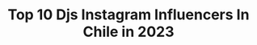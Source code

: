 ---
title: Top 10 Djs Instagram Influencers In Chile in 2023
description: >-
  Find top djs Instagram influencers in Chile in 2023. Most popular hashtags: #instachile #music #chile.
platform: Instagram
hits: 21
text_top: Identify the best Instagram influencers on inBeat.
text_bottom: inBeat holds 21 Instagram influencers like this in Chile for you to connect with.
profiles:
  - username: "fifadosmil"
    fullname: >-
      FIFA2000
    bio: >-
      @galeriatoc @fifatatuajes @fiestapioneer @fiestanaik Booking Djset x Dm
    location: "Chile"
    followers: 16660
    engagement: 589
    commentsToLikes: 0.019293
    id: ck5hfoct3ygz40i119g9d68n2
    verified: false
    hashtags: ""
  - username: "dj__emilio"
    fullname: >-
      Dj Emilio
    bio: >-
      Servidor para dj’s y vj’s con 30 tb en descargas de remixes en www.ftpdjemilio.com Ex Dj y locutor 20 ańos en @radiocarolina @losdesterrados.cl
    location: "Chile"
    followers: 151655
    engagement: 87
    commentsToLikes: 0.055762
    id: ck5q5jod4t7au0i11rhjxobh2
    verified: false
    hashtags: "#amistad, #photooftheday, #niveamendeep, #etiquetaatuamigoconcaradeweo"
  - username: "phantooom_"
    fullname: >-
      Gabriel Fuentes U.
    bio: >-
      Egresado @djschoolchile Techno y Tech-House 🖤🤍 Kinesiologia Uandes 📚🤘🏻 Embajador: @piscobauza @rappichile @ef_chile
    location: "Chile"
    followers: 5321
    engagement: 1206
    commentsToLikes: 0.069491
    id: ck6ti72jp05tk0j71b1ld11sl
    verified: false
    hashtags: ""
  - username: "ploxmusic"
    fullname: >-
      PAOLO CERDA DJ PLOX 🏌🏻‍♂️
    bio: >-
      ⬇️WILD SESSION LINK⬇️ Dj en @radiofiessta “Fiessta Mix” Dj/Productor Estudio Ing en Sonido y me gustaría especializarme en Mezcla y Masterizacion
    location: "Chile"
    followers: 14548
    engagement: 652
    commentsToLikes: 0.047109
    id: ck6tibgax0eg60j7167uztbo2
    verified: false
    hashtags: "#party, #musica, #djs, #chilegram"
  - username: "cfunk"
    fullname: >-
      C-Funk
    bio: >-
      Guitarrista #musicproducer @lostetas @chanchoenpiedraoficial #abletoncertifiedtrainer APRUEBO
    location: "Chile"
    followers: 48928
    engagement: 222
    commentsToLikes: 0.032102
    id: ck8swsonbf3nv0j785951lv7z
    verified: true
    hashtags: "#cuarentena, #musica, #poppin, #nuestram"
  - username: "fer.furlan"
    fullname: >-
      Fer Furlan
    bio: >-
      🎧🖤✨ Pᥲrᥲᥒᥲ - Eᥒtrᥱ Rίos 🇦🇷 𝗡uevo set en Youtube 👇
    location: "Chile"
    followers: 9267
    engagement: 1071
    commentsToLikes: 0.034251
    id: ck137mvrucbsk0i19v1hb8itp
    verified: false
    hashtags: "#blackandwhitechallenge, #beelzeboobz, #minimal, #djgirl"
  - username: "selecta.dj"
    fullname: >-
      Macarena🌻🎧
    bio: >-
      DJ♥️ Resident: @clubambar @clubsubterraneo.oficial Djane🇨🇱 Top 100 2019 LA @djanemag.latam Music & Groove New podcast! Escúchalo🔊 Listen to me ↙️🐆
    location: "Chile"
    followers: 17886
    engagement: 514
    commentsToLikes: 0.031058
    id: ck5ztvqfy17ft0i14sfdl8xxy
    verified: false
    hashtags: "#inhome, #nature, #and, #thursday"
  - username: "elena_pavla"
    fullname: >-
      Elena Pavla🇷🇺🕉
    bio: >-
      ▪️DJ / Producer : Low Groove/ Natura Viva/ Bush / Radio host ▪️Soundcloud.com/dj_pavla/ ▪️Booking: Booking@elenapavla.com🌎
    location: "Chile"
    followers: 119616
    engagement: 170
    commentsToLikes: 0.040738
    id: ck1393l3kjcfs0i19yksma7ce
    verified: true
    hashtags: "#melodictechno, #chile, #femaledj, #southamerica"
  - username: "isisdjmusic"
    fullname: >-
      isi cañas
    bio: >-
      ▪️Dj electrónica 🎶 Techno- Tech house -deep house - minimal deep ▪️ Videos en IGTV ▪️Aventura ✈️🌏, ▪️I was a drummer 🥁❣️ 𝓢𝓪𝓰𝓲𝓽𝓪𝓻𝓲𝓸 𝐌𝐫. 𝐖𝐢𝐥𝐥 🐈 😇
    location: "Chile"
    followers: 8134
    engagement: 736
    commentsToLikes: 0.024984
    id: ck5zync5sa6p10i14g70wokn4
    verified: false
    hashtags: "#bored, #l4l, #amazingplace, #electronic"
  - username: "djrasil"
    fullname: >-
      𝙍𝘼𝙎𝙄𝙇
    bio: >-
      🔜 #AMAZINGOUTDOORLIVE 🔥 Spectacular live set from Cordillera de Los Andes 🗻🇨🇱 Next Saturday, November 7th 2020 🎬 YouTube.com/c/djrasil
    location: "Chile"
    followers: 18322
    engagement: 253
    commentsToLikes: 0.053923
    id: ck14h9z7z9a7e0i1922tdn6sf
    verified: false
    hashtags: "#instadj, #djbeats, #djgig, #djrasil"
---